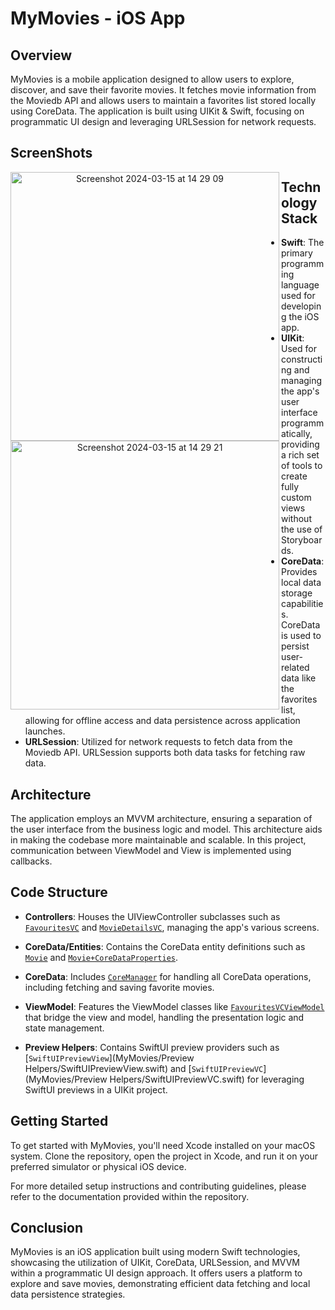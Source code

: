 # MyMovies - iOS App

## Overview

MyMovies is a mobile application designed to allow users to explore, discover, and save their favorite movies. It fetches movie information from the Moviedb API and allows users to maintain a favorites list stored locally using CoreData. The application is built using UIKit & Swift, focusing on programmatic UI design and leveraging URLSession for network requests.

## ScreenShots

<p align="center">
      <img width="430" alt="Screenshot 2024-03-15 at 14 29 09" src="https://github.com/IhorLeshko/MyMovies/assets/88483745/a3682ecf-1ebe-42db-87d5-d0bdc2216d0d" align="left">
      <img width="430" alt="Screenshot 2024-03-15 at 14 29 21" src="https://github.com/IhorLeshko/MyMovies/assets/88483745/fabf31d1-018a-44fe-9d48-22c9d8f7fb83" align="left">
</p>

## Technology Stack

- **Swift**: The primary programming language used for developing the iOS app.
- **UIKit**: Used for constructing and managing the app's user interface programmatically, providing a rich set of tools to create fully custom views without the use of Storyboards.
- **CoreData**: Provides local data storage capabilities. CoreData is used to persist user-related data like the favorites list, allowing for offline access and data persistence across application launches.
- **URLSession**: Utilized for network requests to fetch data from the Moviedb API. URLSession supports both data tasks for fetching raw data.

## Architecture

The application employs an MVVM architecture, ensuring a separation of the user interface from the business logic and model. This architecture aids in making the codebase more maintainable and scalable.
In this project, communication between ViewModel and View is implemented using callbacks. 

## Code Structure

- **Controllers**: Houses the UIViewController subclasses such as [`FavouritesVC`](MyMovies/Controllers/FavouritesVC.swift) and [`MovieDetailsVC`](MyMovies/Controllers/MovieDetailsVC.swift), managing the app's various screens.

- **CoreData/Entities**: Contains the CoreData entity definitions such as [`Movie`](MyMovies/CoreData/Entities/Movie+CoreDataClass.swift) and [`Movie+CoreDataProperties`](MyMovies/CoreData/Entities/Movie+CoreDataProperties.swift).

- **CoreData**: Includes [`CoreManager`](MyMovies/CoreData/CoreManager.swift) for handling all CoreData operations, including fetching and saving favorite movies.

- **ViewModel**: Features the ViewModel classes like [`FavouritesVCViewModel`](MyMovies/ViewModel/FavouritesVCViewModel.swift) that bridge the view and model, handling the presentation logic and state management.

- **Preview Helpers**: Contains SwiftUI preview providers such as [`SwiftUIPreviewView`](MyMovies/Preview Helpers/SwiftUIPreviewView.swift) and [`SwiftUIPreviewVC`](MyMovies/Preview Helpers/SwiftUIPreviewVC.swift) for leveraging SwiftUI previews in a UIKit project.

## Getting Started

To get started with MyMovies, you'll need Xcode installed on your macOS system. Clone the repository, open the project in Xcode, and run it on your preferred simulator or physical iOS device.

For more detailed setup instructions and contributing guidelines, please refer to the documentation provided within the repository.

## Conclusion

MyMovies is an iOS application built using modern Swift technologies, showcasing the utilization of UIKit, CoreData, URLSession, and MVVM within a programmatic UI design approach. It offers users a platform to explore and save movies, demonstrating efficient data fetching and local data persistence strategies.
